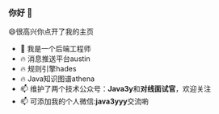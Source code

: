 ### 你好 👋



😄很高兴你点开了我的主页

- 🔭 我是一个后端工程师
- 🔥 消息推送平台austin
- 🔥 规则引擎hades
- 🔥 Java知识图谱athena
- 📫 维护了两个技术公众号：**Java3y**和**对线面试官**，欢迎关注
- 📫 可添加我的个人微信:**java3yyy**交流喲

